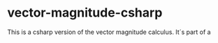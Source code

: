 # vector-magnitude-csharp
This is a csharp version of the vector magnitude calculus.  It´s part of a 
